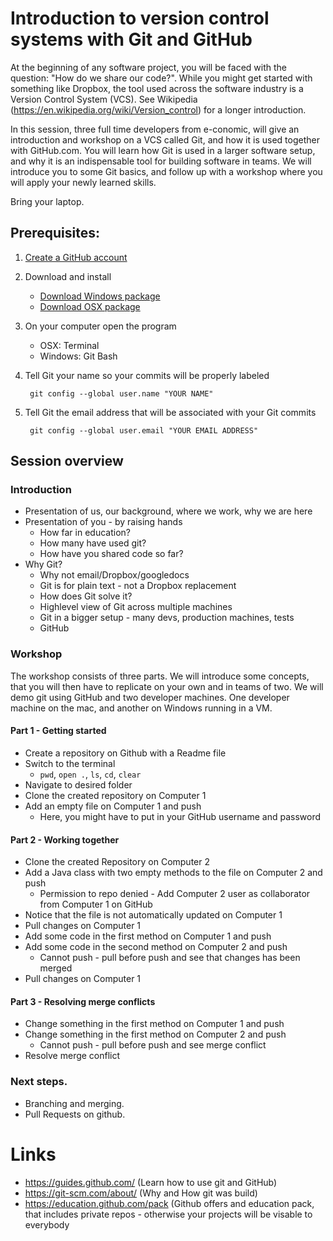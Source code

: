 # Introduction to version control systems with Git and GitHub

At the beginning of any software project, you will be faced with the question:
"How do we share our code?". While you might get started with something like
Dropbox, the tool used across the software industry is a Version Control
System (VCS). See Wikipedia (https://en.wikipedia.org/wiki/Version_control)
for a longer introduction.

In this session, three full time developers from e-conomic, will give an
introduction and workshop on a VCS called Git, and how it is used together
with GitHub.com. You will learn how Git is used in a larger software setup,
and why it is an indispensable tool for building software in teams. We will
introduce you to some Git basics, and follow up with a workshop where you will
apply your newly learned skills.

Bring your laptop.

## Prerequisites:
1. [Create a GitHub account](https://github.com/join)
2. Download and install

   * [Download Windows package](https://git-for-windows.github.io)
   * [Download OSX package](https://git-scm.com)
   
3. On your computer open the program 

    * OSX: Terminal
    * Windows: Git Bash
    
4. Tell Git your name so your commits will be properly labeled

        git config --global user.name "YOUR NAME"

5. Tell Git the email address that will be associated with your Git commits

        git config --global user.email "YOUR EMAIL ADDRESS"

## Session overview

### Introduction
* Presentation of us, our background, where we work, why we are here
* Presentation of you - by raising hands 
   * How far in education?
   * How many have used git?
   * How have you shared code so far?
* Why Git?
    * Why not email/Dropbox/googledocs
    * Git is for plain text - not a Dropbox replacement
    * How does Git solve it?
    * Highlevel view of Git across multiple machines
    * Git in a bigger setup - many devs, production machines, tests
    * GitHub

### Workshop

The workshop consists of three parts. We will introduce some concepts, that you will then have to replicate on your own and in teams of two. We will demo git using GitHub and two developer machines. One developer machine on the mac,
and another on Windows running in a VM. 

#### Part 1 - Getting started
* Create a repository on Github with a Readme file
* Switch to the terminal
   * `pwd`, `open .`, `ls`, `cd`, `clear`
* Navigate to desired folder
* Clone the created repository on Computer 1
* Add an empty file on Computer 1 and push
   * Here, you might have to put in your GitHub username and password
   
#### Part 2 - Working together
* Clone the created Repository on Computer 2
* Add a Java class with two empty methods to the file on Computer 2 and push
   * Permission to repo denied - Add Computer 2 user as collaborator from Computer 1 on GitHub
* Notice that the file is not automatically updated on Computer 1
* Pull changes on Computer 1
* Add some code in the first method on Computer 1 and push
* Add some code in the second method on Computer 2 and push
  * Cannot push - pull before push and see that changes has been merged
* Pull changes on Computer 1

#### Part 3 - Resolving merge conflicts
* Change something in the first method on Computer 1 and push
* Change something in the first method on Computer 2 and push
  * Cannot push - pull before push and see merge conflict
* Resolve merge conflict

### Next steps.
* Branching and merging.
* Pull Requests on github.


# Links
* https://guides.github.com/ (Learn how to use git and GitHub)
* https://git-scm.com/about/ (Why and How git was build)
* https://education.github.com/pack (Github offers and education pack, that includes private repos - otherwise your projects will be visable to everybody
